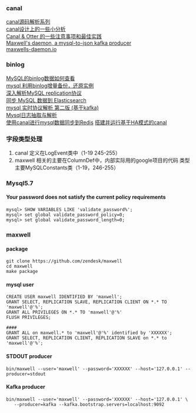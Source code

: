 ### canal
[canal源码解析系列](http://kaimingwan.com/category/canal)   
[canal设计上的一些小分析](http://www.kaimingwan.com/post/canal/canalshe-ji-shang-de-xie-xiao-fen-xi?utm_source=tuicool&utm_medium=referral)   
[Canal & Otter 的一些注意事项和最佳实践](https://my.oschina.net/dxqr/blog/524795)   
[Maxwell's daemon, a mysql-to-json kafka producer](https://github.com/zendesk/maxwell)   
[maxwells-daemon.io](http://maxwells-daemon.io/)


### binlog

[MySQL的binlog数据如何查看](http://blog.chinaunix.net/uid-16844903-id-3896711.html)   
[mysql 利用binlog增量备份，还原实例](http://blog.51yip.com/mysql/1042.html)   
[深入解析MySQL replication协议](http://siddontang.com/2015/02/02/mysql-replication-protocol/)   
[同步 MySQL 数据到 Elasticsearch](http://www.jianshu.com/p/96c7858b580f)   
[mysql 实时协议解析 第二版 (基于kafka)](http://blog.csdn.net/hackerwin7/article/details/42713271)   
[Mysql日志抽取与解析](http://blog.csdn.net/hackerwin7/article/details/39896173)   
[使用canal进行mysql数据同步到Redis](http://blog.csdn.net/tb3039450/article/details/53928351)
[搭建并运行基于HA模式的canal](http://blog.csdn.net/hackerwin7/article/details/38044327)


###  字段类型处理

1. canal 定义在LogEvent类中（1-19 245-255）
2. maxwell  相关的主要在ColumnDef中，内部实际用的google项目的代码 类型主要MySQLConstants类（1-19，246-255）

### Mysql5.7

#### Your password does not satisfy the current policy requirements

```
mysql> SHOW VARIABLES LIKE 'validate_password%';
mysql> set global validate_password_policy=0;
mysql> set global validate_password_length=0;
```

### maxwell

#### package
 
```
git clone https://github.com/zendesk/maxwell
cd maxwell
make package
```
#### mysql user 

```
CREATE USER maxwell IDENTIFIED BY 'maxwell';
GRANT SELECT, REPLICATION SLAVE, REPLICATION CLIENT ON *.* TO 'maxwell'@'%';
GRANT ALL PRIVILEGES ON *.* TO 'maxwell'@'%'      
FLUSH PRIVILEGES;

####
GRANT ALL on maxwell.* to 'maxwell'@'%' identified by 'XXXXXX';
GRANT SELECT, REPLICATION CLIENT, REPLICATION SLAVE on *.* to 'maxwell'@'%';
```
#### STDOUT producer

```
bin/maxwell --user='maxwell' --password='XXXXXX' --host='127.0.0.1' --producer=stdout
```

#### Kafka producer

```
bin/maxwell --user='maxwell' --password='XXXXXX' --host='127.0.0.1' \
   --producer=kafka --kafka.bootstrap.servers=localhost:9092
```


